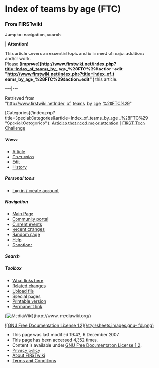 

# Index of teams by age (FTC)

### From FIRSTwiki

Jump to: navigation, search

| **Attention!**  

This article covers an essential topic and is in need of major additions
and/or work.  
Please **[improve](http://www.firstwiki.net/index.php?title=Index_of_teams_by_
age_%28FTC%29&action=edit "http://www.firstwiki.net/index.php?title=Index_of_t
eams_by_age_%28FTC%29&action=edit" )** this article.  
  
---|---  
  
Retrieved from
"<http://www.firstwiki.netIndex_of_teams_by_age_%28FTC%29>"

[Categories](/index.php?title=Special:Categories&article=Index_of_teams_by_age
_%28FTC%29 "Special:Categories" ): [Articles that need major
attention](Category:Articles_that_need_major_attention
"Category:Articles that need major attention" ) | [FIRST Tech
Challenge](Category:FIRST_Tech_Challenge "Category:FIRST Tech
Challenge" )

##### Views

  * [Article](Index_of_teams_by_age_%28FTC%29)
  * [Discussion](/index.php?title=Talk:Index_of_teams_by_age_%28FTC%29&action=edit)
  * [Edit](/index.php?title=Index_of_teams_by_age_%28FTC%29&action=edit)
  * [History](/index.php?title=Index_of_teams_by_age_%28FTC%29&action=history)

##### Personal tools

  * [Log in / create account](/index.php?title=Special:Userlogin&returnto=Index_of_teams_by_age_\(FTC\))

[](Main_Page "Main Page" )

##### Navigation

  * [Main Page](Main_Page)
  * [Community portal](FIRSTwiki:Community_portal)
  * [Current events](Current_events)
  * [Recent changes](Special:Recentchanges)
  * [Random page](Special:Random)
  * [Help](FIRSTwiki:Help)
  * [Donations](FIRSTwiki:Site_support)

##### Search



##### Toolbox

  * [What links here](Special:Whatlinkshere/Index_of_teams_by_age_%28FTC%29)
  * [Related changes](Special:Recentchangeslinked/Index_of_teams_by_age_%28FTC%29)
  * [Upload file](Special:Upload)
  * [Special pages](Special:Specialpages)
  * [Printable version](/index.php?title=Index_of_teams_by_age_%28FTC%29&printable=yes)
  * [Permanent link](/index.php?title=Index_of_teams_by_age_%28FTC%29&oldid=64645)

[![MediaWiki](/skins/common/images/poweredby_mediawiki_88x31.png)](http://www.
mediawiki.org/)

[![GNU Free Documentation License 1.2](/stylesheets/images/gnu-
fdl.png)](http://www.gnu.org/copyleft/fdl.html)

  * This page was last modified 19:42, 6 December 2007.
  * This page has been accessed 4,352 times.
  * Content is available under [GNU Free Documentation License 1.2](http://www.gnu.org/copyleft/fdl.html "http://www.gnu.org/copyleft/fdl.html" ).
  * [Privacy policy](FIRSTwiki:Privacy_policy "FIRSTwiki:Privacy policy" )
  * [About FIRSTwiki](FIRSTwiki:About "FIRSTwiki:About" )
  * [Terms and Conditions](FIRSTwiki:Terms_and_conditions "FIRSTwiki:Terms and conditions" )

